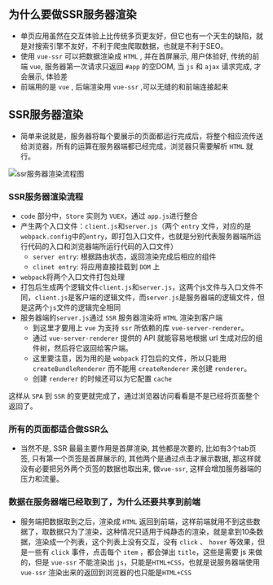 ## 为什么要做SSR服务器渲染
* 单页应用虽然在交互体验上比传统多页更友好，但它也有一个天生的缺陷，就是对搜索引擎不友好，不利于爬虫爬取数据，也就是不利于SEO。
* 使用 `vue-ssr` 可以把数据渲染成 `HTML` , 并在首屏展示, 用户体验好, 传统的前端 `vue`, 服务器第一次请求只返回 `#app` 的空DOM, 当 `js` 和 `ajax` 请求完成, 才会展示, 体验差
* 前端用的是 `vue` , 后端渲染用 `vue-ssr` ,可以无缝的和前端连接起来

## SSR服务器渲染
* 简单来说就是，服务器将每个要展示的页面都运行完成后，将整个相应流传送给浏览器，所有的运算在服务器端都已经完成，浏览器只需要解析 `HTML` 就行。

![ssr服务器渲染流程图](../images/ssr-uml.png)

### SSR服务器渲染流程
* `code` 部分中，`Store` 实则为 `VUEX`，通过 `app.js`进行整合
* 产生两个入口文件：`client.js`和`server.js`（两个 `entry` 文件，对应的是`webpack.config`中的`entry`，即打包入口文件，也就是分别代表服务器端所运行代码的入口和浏览器端所运行代码的入口文件）
	* `server entry`: 根据路由状态，返回渲染完成后相应的组件
	* `clinet entry`: 将应用直接挂载到 `DOM` 上
* `webpack`将两个入口文件打包处理
* 打包后生成两个逻辑文件`client.js`和`server.js`，这两个js文件与入口文件不同，`client.js`是客户端的逻辑文件，而`server.js`是服务器端的逻辑文件，但是这两个`js`文件的逻辑完全相同
* 服务器端的`server.js`通过 `SSR` 服务器渲染将 `HTML` 渲染到客户端
	* 到这里才要用上 `vue` 为支持 `ssr` 所依赖的库 `vue-server-renderer`。
	* 通过 `vue-server-renderer` 提供的 API 就能容易地根据 url 生成对应的组件树，然后将它返回给客户端。
	* 这里要注意，因为用的是 `webpack` 打包后的文件，所以只能用 `createBundleRenderer` 而不能用 `createRenderer` 来创建 `renderer`。
	* 创建 `renderer` 的时候还可以为它配置 `cache`

这样从 `SPA` 到 `SSR` 的变更就完成了，通过浏览器访问看看是不是已经将页面整个返回了。

### 所有的页面都适合做SSR么
* 当然不是, SSR 最最主要作用是首屏渲染, 其他都是次要的, 比如有3个tab页签, 只有第一个页签是首屏展示的, 其他两个是通过点击才展示数据, 那这样就没有必要把另外两个页签的数据也取出来, 做`vue-ssr`, 这样会增加服务器端的压力和流量。

### 数据在服务器端已经取到了，为什么还要共享到前端
* 服务端把数据取到之后，渲染成 `HTML` 返回到前端，这样前端就用不到这些数据了，取数据只为了渲染，这种情况只适用于纯静态的渲染，就是拿到10条数据，渲染成一个列表，这个列表上没有交互，没有 `click` 、 `hover` 等效果，但是一些有 `click` 事件，点击每个 `item` ，都会弹出 `title`，这些是需要 js 来做的，但是 `vue-ssr` 不能渲染出 `js`，只能是`HTML+CSS`，也就是说服务器端使用 `vue-ssr` 渲染出来的返回到浏览器的也只能是`HTML+CSS`